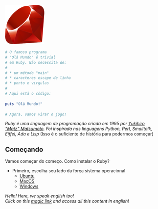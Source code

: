 ![Ruby!](icon.png)

```ruby
# O famoso programa
# "Olá Mundo" é trivial
# em Ruby. Não necessita de:
#
# * um método "main"
# * caracteres escape de linha
# * ponto e virgulas
#
# Aqui está o código:

puts "Olá Mundo!"

# Agora, vamos virar o jogo!
```

_Ruby é uma linguagem de programação criada em 1995 por [Yukihiro "Matz" Matsumoto](https://github.com/matz). Foi inspirada nas linguagens Python, Perl, Smalltalk, Eiffel, Ada e Lisp_ (Isso é o suficiente de história para podermos começar)

## Começando

Vamos começar do começo. Como instalar o Ruby?

- Primeiro, escolha seu ~~lado da força~~ sistema operacional
  - [Ubuntu](/contents/pt_br/como_instalar_no_ubuntu.md)
  - [MacOS](/contents/pt_br/como_instalar_no_macos.md)
  - [Windows](/contents/pt_br/como_instalar_no_windows.md)

*Hello! Here, we speak english too!*<br>
*Click on this [magic link](README.md) and access all this content in english!*
